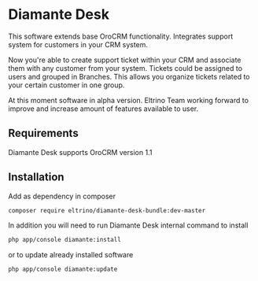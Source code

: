 Diamante Desk
========================

This software extends base OroCRM functionality. Integrates support system for customers in your CRM system.

Now you're able to create support ticket within your CRM and associate them with any customer from your system. Tickets could be assigned to users and grouped in Branches. This allows you organize tickets related to your certain customer in one group.

At this moment software in alpha version. Eltrino Team working forward to improve and increase amount of features available to user.

Requirements
------------

Diamante Desk supports OroCRM version 1.1

Installation
------------

Add as dependency in composer

```bash
composer require eltrino/diamante-desk-bundle:dev-master
```

In addition you will need to run Diamante Desk internal command to install

```bash
php app/console diamante:install
```

or to update already installed software

```bash
php app/console diamante:update
```